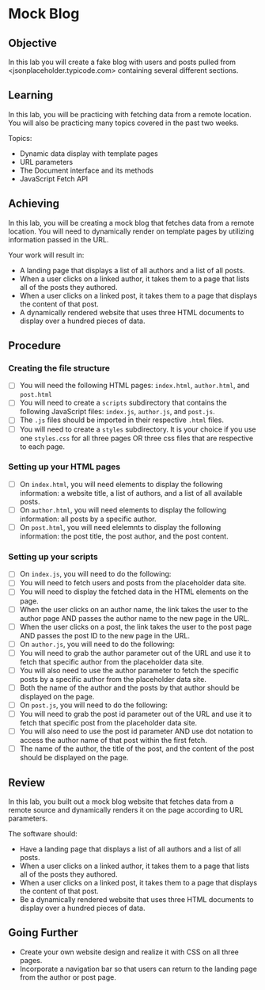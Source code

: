 # Mock Blog

## Objective

In this lab you will create a fake blog with users and posts pulled from <jsonplaceholder.typicode.com> containing several different sections.

## Learning

In this lab, you will be practicing with fetching data from a remote location. You will also be practicing many topics covered in the past two weeks.

Topics:

- Dynamic data display with template pages
- URL parameters
- The Document interface and its methods
- JavaScript Fetch API

## Achieving

In this lab, you will be creating a mock blog that fetches data from a remote location. You will need to dynamically render on template pages by utilizing information passed in the URL. 

Your work will result in:

- A landing page that displays a list of all authors and a list of all posts.
- When a user clicks on a linked author, it takes them to a page that lists all of the posts they authored.
- When a user clicks on a linked post, it takes them to a page that displays the content of that post.
- A dynamically rendered website that uses three HTML documents to display over a hundred pieces of data.

## Procedure

### Creating the file structure

- [ ] You will need the following HTML pages: `index.html`, `author.html`, and `post.html`
- [ ] You will need to create a `scripts` subdirectory that contains the following JavaScript files: `index.js`, `author.js`, and `post.js`.
- [ ] The `.js` files should be imported in their respective `.html` files.
- [ ] You will need to create a `styles` subdirectory. It is your choice if you use one `styles.css` for all three pages OR three css files that are respective to each page.

### Setting up your HTML pages

- [ ] On `index.html`, you will need elements to display the following information: a website title, a list of authors, and a list of all available posts.
- [ ] On `author.html`, you will need elements to display the following information: all posts by a specific author.
- [ ] On `post.html`, you will need elelemnts to display the following information: the post title, the post author, and the post content.

### Setting up your scripts

- [ ] On `index.js`, you will need to do the following:
- [ ] You will need to fetch users and posts from the placeholder data site.
- [ ] You will need to display the fetched data in the HTML elements on the page.
- [ ] When the user clicks on an author name, the link takes the user to the author page AND passes the author name to the new page in the URL.
- [ ] When the user clicks on a post, the link takes the user to the post page AND passes the post ID to the new page in the URL.
- [ ] On `author.js`, you will need to do the following: 
- [ ] You will need to grab the author parameter out of the URL and use it to fetch that specific author from the placeholder data site.
- [ ] You will also need to use the author parameter to fetch the specific posts by a specific author from the placeholder data site.
- [ ] Both the name of the author and the posts by that author should be displayed on the page.
- [ ] On `post.js`, you will need to do the following:
- [ ] You will need to grab the post id parameter out of the URL and use it to fetch that specific post from the placeholder data site. 
- [ ] You will also need to use the post id parameter AND use dot notation to access the author name of that post within the first fetch.
- [ ] The name of the author, the title of the post, and the content of the post should be displayed on the page.

## Review

In this lab, you built out a mock blog website that fetches data from a remote source and dynamically renders it on the page according to URL parameters.

The software should:

- Have a landing page that displays a list of all authors and a list of all posts.
- When a user clicks on a linked author, it takes them to a page that lists all of the posts they authored.
- When a user clicks on a linked post, it takes them to a page that displays the content of that post.
- Be a dynamically rendered website that uses three HTML documents to display over a hundred pieces of data.

## Going Further

- Create your own website design and realize it with CSS on all three pages.
- Incorporate a navigation bar so that users can return to the landing page from the author or post page.
